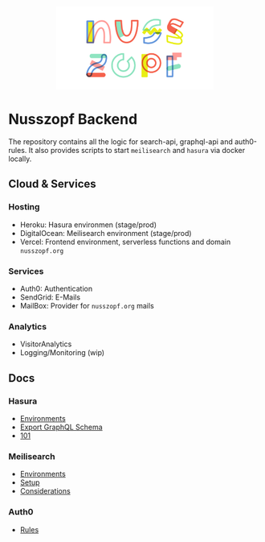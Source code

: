 <p align="center">
  <a href="https://nusszopf.org">
    <img src="./docs/images/1200x630.png" alt="Nusszopf logo" height="165">
  </a>
</p>

# Nusszopf Backend

The repository contains all the logic for search-api, graphql-api and auth0-rules. It also provides scripts to start `meilisearch` and `hasura` via docker locally.

## Cloud & Services

### Hosting

- Heroku: Hasura environmen (stage/prod)
- DigitalOcean: Meilisearch environment (stage/prod)
- Vercel: Frontend environment, serverless functions and domain `nusszopf.org`

### Services

- Auth0: Authentication
- SendGrid: E-Mails
- MailBox: Provider for `nusszopf.org` mails

### Analytics

- VisitorAnalytics
- Logging/Monitoring (wip)

## Docs

### Hasura

- [Environments](./docs/hasura/environments.md)
- [Export GraphQL Schema](./docs/hasura/schema.md)
- [101](./docs/hasura/101.md)

### Meilisearch

- [Environments](./docs/meilisearch/environments.md)
- [Setup](./docs/meilisearch/setup.md)
- [Considerations](./docs/meilisearch/considerations.md)

### Auth0

- [Rules](./docs/auth0/rules.md)
